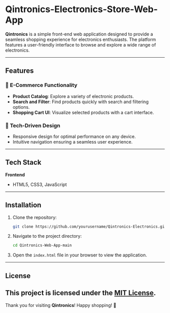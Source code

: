 # Qintronics-Electronics-Store-Web-App

**Qintronics** is a simple front-end web application designed to provide a seamless shopping experience for electronics enthusiasts. The platform features a user-friendly interface to browse and explore a wide range of electronics.

---

## Features

### 🛒 **E-Commerce Functionality**
- **Product Catalog**: Explore a variety of electronic products.
- **Search and Filter**: Find products quickly with search and filtering options.
- **Shopping Cart UI**: Visualize selected products with a cart interface.

### 🔧 **Tech-Driven Design**
- Responsive design for optimal performance on any device.
- Intuitive navigation ensuring a seamless user experience.

---

## Tech Stack

**Frontend**
- HTML5, CSS3, JavaScript
---

## Installation

1. Clone the repository:
   ```bash
   git clone https://github.com/yourusername/Qintronics-Electronics.git
   ```

2. Navigate to the project directory:
   ```bash
   cd Qintronics-Web-App-main
   ```

3. Open the `index.html` file in your browser to view the application.

---
## License

This project is licensed under the [MIT License](LICENSE).
---

Thank you for visiting **Qintronics**! Happy shopping! 🎉

